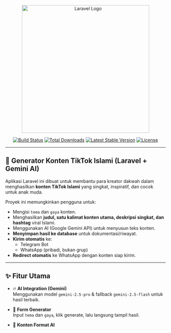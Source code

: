 <p align="center"><img src="https://raw.githubusercontent.com/laravel/art/master/logo-lockup/5%20SVG/2%20CMYK/1%20Full%20Color/laravel-logolockup-cmyk-red.svg" width="400" alt="Laravel Logo"></p>

<p align="center">
<a href="https://github.com/laravel/framework/actions"><img src="https://github.com/laravel/framework/workflows/tests/badge.svg" alt="Build Status"></a>
<a href="https://packagist.org/packages/laravel/framework"><img src="https://img.shields.io/packagist/dt/laravel/framework" alt="Total Downloads"></a>
<a href="https://packagist.org/packages/laravel/framework"><img src="https://img.shields.io/packagist/v/laravel/framework" alt="Latest Stable Version"></a>
<a href="https://packagist.org/packages/laravel/framework"><img src="https://img.shields.io/packagist/l/laravel/framework" alt="License"></a>
</p>

---

## 🎥 Generator Konten TikTok Islami (Laravel + Gemini AI)

Aplikasi Laravel ini dibuat untuk membantu para kreator dakwah dalam menghasilkan **konten TikTok Islami** yang singkat, inspiratif, dan cocok untuk anak muda.

Proyek ini memungkinkan pengguna untuk:

- Mengisi `tema` dan `gaya` konten.
- Menghasilkan **judul, satu kalimat konten utama, deskripsi singkat, dan hashtag** viral Islami.
- Menggunakan AI (Google Gemini API) untuk menyusun teks konten.
- **Menyimpan hasil ke database** untuk dokumentasi/riwayat.
- **Kirim otomatis** ke:
  - Telegram Bot
  - WhatsApp (pribadi, bukan grup)
- **Redirect otomatis** ke WhatsApp dengan konten siap kirim.

---

## ✨ Fitur Utama

- 🔥 **AI Integration (Gemini)**  
  Menggunakan model `gemini-2.5-pro` & fallback `gemini-2.5-flash` untuk hasil terbaik.

- 📄 **Form Generator**  
  Input `tema` dan `gaya`, klik generate, lalu langsung tampil hasil.

- 🧠 **Konten Format AI**
